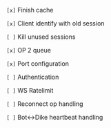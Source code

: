 `[x]` Finish cache

`[x]` Client identify with old session

`[ ]` Kill unused sessions

`[x]` OP 2 queue

`[x]` Port configuration

`[ ]` Authentication

`[ ]` WS Ratelimit

`[ ]` Reconnect op handling

`[ ]` Bot<->Dike heartbeat handling